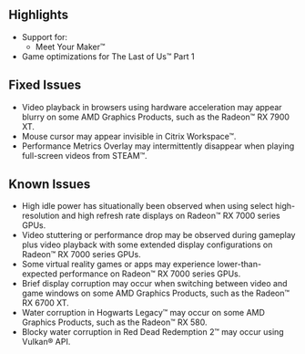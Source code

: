 ## Highlights

* Support for:
	+ Meet Your Maker™
* Game optimizations for The Last of Us™ Part 1

## Fixed Issues

* Video playback in browsers using hardware acceleration may appear blurry on some AMD Graphics Products, such as the Radeon™ RX 7900 XT.
* Mouse cursor may appear invisible in Citrix Workspace™.
* Performance Metrics Overlay may intermittently disappear when playing full-screen videos from STEAM™.

## Known Issues

* High idle power has situationally been observed when using select high-resolution and high refresh rate displays on Radeon™ RX 7000 series GPUs.
* Video stuttering or performance drop may be observed during gameplay plus video playback with some extended display configurations on Radeon™ RX 7000 series GPUs.
* Some virtual reality games or apps may experience lower-than-expected performance on Radeon™ RX 7000 series GPUs.
* Brief display corruption may occur when switching between video and game windows on some AMD Graphics Products, such as the Radeon™ RX 6700 XT.
* Water corruption in Hogwarts Legacy™ may occur on some AMD Graphics Products, such as the Radeon™ RX 580.
* Blocky water corruption in Red Dead Redemption 2™ may occur using Vulkan® API.

